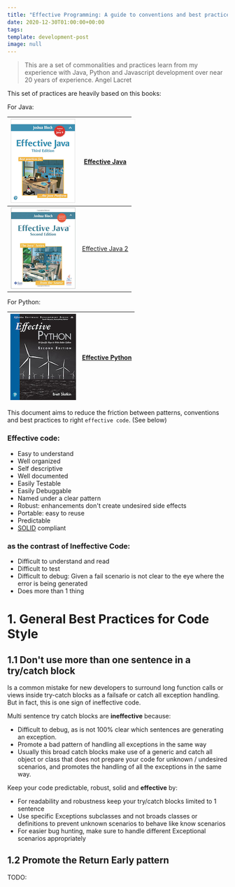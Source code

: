 ```yaml
---
title: "Effective Programming: A guide to conventions and best practices for software development"
date: 2020-12-30T01:00:00+00:00
tags: 
template: development-post
image: null
---
```


> This are a set of commonalities and practices learn from my experience with Java, Python and Javascript development over near 20 years of experience. Angel Lacret

This set of practices are heavily based on this books:

For Java:

|  ![Effective Java 1](./media/effective-java-1.png) | [Effective Java](https://www.amazon.com/gp/product/0134685997/ref=as_li_tl?ie=UTF8&tag=gurupia-20&camp=1789&creative=9325&linkCode=as2&creativeASIN=0134685997&linkId=4e66ae1154a5d6dab6b03394fcfee40b)|
|---|---|
|  ![Effective Java 2](./media/effective-java-2.png) | [Effective Java 2](https://www.amazon.com/gp/product/B078H61SCH/ref=as_li_tl?ie=UTF8&tag=gurupia-20&camp=1789&creative=9325&linkCode=as2&creativeASIN=B078H61SCH&linkId=b950edc2c1bec33e7e14acd66e569504)|

For Python:

|  ![Effective Python 1](./media/effective-python.jpeg) | [Effective Python](https://www.amazon.com/gp/product/0134853989/ref=as_li_tl?ie=UTF8&tag=gurupia-20&camp=1789&creative=9325&linkCode=as2&creativeASIN=0134853989&linkId=2c2867868bcdab4bb2ee21b4cdd6b133)|
|---|---|

This document aims to reduce the friction between patterns, conventions and best practices to right `effective code`. (See below)

### **Effective code:**

- Easy to understand
- Well organized
- Self descriptive
- Well documented
- Easily Testable
- Easily Debuggable
- Named under a clear pattern
- Robust: enhancements don't create undesired side effects
- Portable: easy to reuse
- Predictable
- [SOLID](https://en.wikipedia.org/wiki/SOLID) compliant

### as the contrast of **Ineffective Code:**

- Difficult to understand and read
- Difficult to test
- Difficult to debug: Given a fail scenario is not clear to the eye where the error is being generated
- Does more than 1 thing


# 1. General Best Practices for Code Style

## 1.1 Don't use more than one sentence in a try/catch block

Is a common mistake for new developers to surround long function calls or views inside try-catch blocks as a failsafe or catch all exception handling. But in fact, this is one sign of ineffective code.

Multi sentence try catch blocks are **ineffective** because:

- Difficult to debug, as is not 100% clear which sentences are generating an exception.
- Promote a bad pattern of handling all exceptions in the same way
- Usually this broad catch blocks make use of a generic and catch all object or class that does not prepare your code for unknown / undesired scenarios, and promotes the handling of all the exceptions in the same way. 

Keep your code predictable, robust, solid and **effective** by:

- For readability and robustness keep your try/catch blocks limited to 1 sentence
- Use specific Exceptions subclasses and not broads classes or definitions to prevent unknown scenarios to behave like know scenarios
- For easier bug hunting, make sure to handle different Exceptional scenarios appropriately  


## 1.2 Promote the **Return Early** pattern

TODO:
